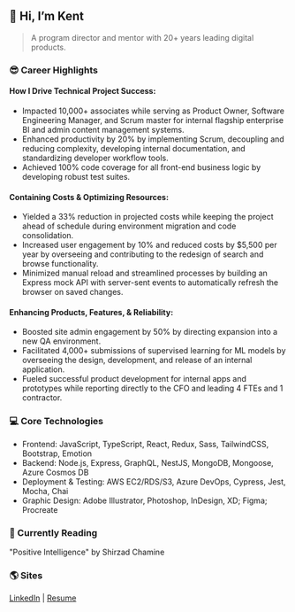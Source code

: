## **👋 Hi, I’m Kent**

> A program director and mentor with 20+ years leading digital products.

### 😎 Career Highlights

#### How I Drive Technical Project Success: 

- Impacted 10,000+ associates while serving as Product Owner, Software Engineering Manager, and Scrum master for internal flagship enterprise BI and admin content management systems. 
- Enhanced productivity by 20% by implementing Scrum, decoupling and reducing complexity, developing internal documentation, and standardizing developer workflow tools.
- Achieved 100% code coverage for all front-end business logic by developing robust test suites.

#### Containing Costs & Optimizing Resources: 

- Yielded a 33% reduction in projected costs while keeping the project ahead of schedule during environment migration and code consolidation. 
- Increased user engagement by 10% and reduced costs by $5,500 per year by overseeing and contributing to the redesign of search and browse functionality.
- Minimized manual reload and streamlined processes by building an Express mock API with server-sent events to automatically refresh the browser on saved changes.

#### Enhancing Products, Features, & Reliability: 

- Boosted site admin engagement by 50% by directing expansion into a new QA environment.
- Facilitated 4,000+ submissions of supervised learning for ML models by overseeing the design, development, and release of an internal application.
- Fueled successful product development for internal apps and prototypes while reporting directly to the CFO and leading 4 FTEs and 1 contractor. 

### 💻 Core Technologies

- Frontend: JavaScript, TypeScript, React, Redux, Sass, TailwindCSS, Bootstrap, Emotion
- Backend: Node.js, Express, GraphQL, NestJS, MongoDB, Mongoose, Azure Cosmos DB
- Deployment & Testing: AWS EC2/RDS/S3, Azure DevOps, Cypress, Jest, Mocha, Chai
- Graphic Design: Adobe Illustrator, Photoshop, InDesign, XD; Figma; Procreate


### 📖 Currently Reading

"Positive Intelligence" by Shirzad Chamine

### 🌎 Sites

[LinkedIn](https://www.linkedin.com/in/theartofwarren/) | [Resume](https://www.kentwarren.dev)
